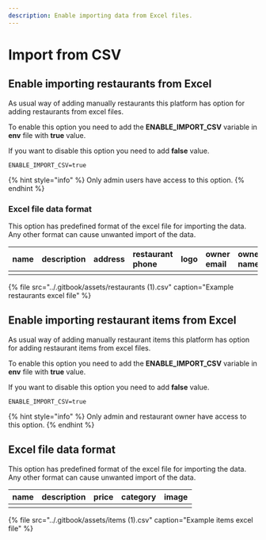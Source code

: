 ```yaml
---
description: Enable importing data from Excel files.
---
```


# Import from CSV

## Enable importing restaurants from Excel

As usual way of adding manually restaurants this platform has option for adding restaurants from excel files. 

To enable this option you need to add the **ENABLE\_IMPORT\_CSV** variable in **env** file with **true** value.

If you want to disable this option you need to add **false** value.

```
ENABLE_IMPORT_CSV=true
```

{% hint style="info" %}
 Only admin users have access to this option.
{% endhint %}

### Excel file data format

This option has predefined format of the excel file for importing the data. Any other format can cause unwanted import of the data.

| name | description | address | restaurant phone | logo | owner email | owner name | owner password | owner phone |
| :--- | :--- | :--- | :--- | :--- | :--- | :--- | :--- | :--- |
|  |  |  |  |  |  |  |  |  |

{% file src="../.gitbook/assets/restaurants \(1\).csv" caption="Example restaurants excel file" %}



## Enable importing restaurant items from Excel

As usual way of adding manually restaurant items this platform has option for adding restaurant items from excel files. 

To enable this option you need to add the **ENABLE\_IMPORT\_CSV** variable in **env** file with **true** value.

If you want to disable this option you need to add **false** value.

```
ENABLE_IMPORT_CSV=true
```

{% hint style="info" %}
Only admin and restaurant owner have access to this option. 
{% endhint %}

## Excel file data format

This option has predefined format of the excel file for importing the data. Any other format can cause unwanted import of the data.

| name | description | price | category | image |
| :--- | :--- | :--- | :--- | :--- |
|  |  |  |  |  |

{% file src="../.gitbook/assets/items \(1\).csv" caption="Example items excel file" %}

